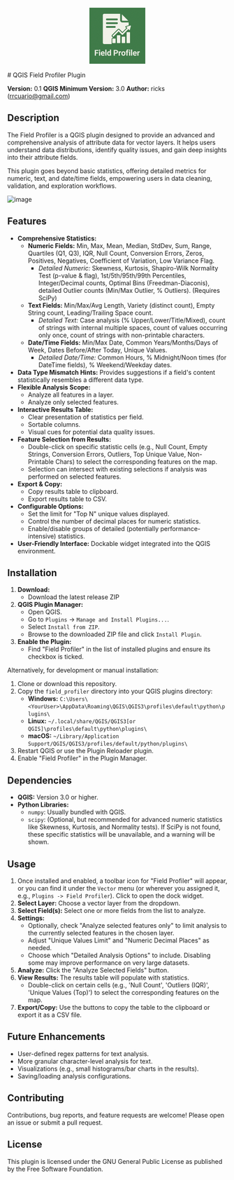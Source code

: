 <p align="center">
  <img src="./icon2.png" alt="Field Profiler Logo" width="128"/>
</p>
# QGIS Field Profiler Plugin

**Version:** 0.1
**QGIS Minimum Version:** 3.0
**Author:** ricks (rrcuario@gmail.com)

## Description

The Field Profiler is a QGIS plugin designed to provide an advanced and comprehensive analysis of attribute data for vector layers. It helps users understand data distributions, identify quality issues, and gain deep insights into their attribute fields.

This plugin goes beyond basic statistics, offering detailed metrics for numeric, text, and date/time fields, empowering users in data cleaning, validation, and exploration workflows.

![image](https://github.com/user-attachments/assets/fd0d0d3b-6de5-49a5-a584-8411295c80e2)

## Features

*   **Comprehensive Statistics:**
    *   **Numeric Fields:** Min, Max, Mean, Median, StdDev, Sum, Range, Quartiles (Q1, Q3), IQR, Null Count, Conversion Errors, Zeros, Positives, Negatives, Coefficient of Variation, Low Variance Flag.
        *   *Detailed Numeric:* Skewness, Kurtosis, Shapiro-Wilk Normality Test (p-value & flag), 1st/5th/95th/99th Percentiles, Integer/Decimal counts, Optimal Bins (Freedman-Diaconis), detailed Outlier counts (Min/Max Outlier, % Outliers). (Requires SciPy)
    *   **Text Fields:** Min/Max/Avg Length, Variety (distinct count), Empty String count, Leading/Trailing Space count.
        *   *Detailed Text:* Case analysis (% Upper/Lower/Title/Mixed), count of strings with internal multiple spaces, count of values occurring only once, count of strings with non-printable characters.
    *   **Date/Time Fields:** Min/Max Date, Common Years/Months/Days of Week, Dates Before/After Today, Unique Values.
        *   *Detailed Date/Time:* Common Hours, % Midnight/Noon times (for DateTime fields), % Weekend/Weekday dates.
*   **Data Type Mismatch Hints:** Provides suggestions if a field's content statistically resembles a different data type.
*   **Flexible Analysis Scope:**
    *   Analyze all features in a layer.
    *   Analyze only selected features.
*   **Interactive Results Table:**
    *   Clear presentation of statistics per field.
    *   Sortable columns.
    *   Visual cues for potential data quality issues.
*   **Feature Selection from Results:**
    *   Double-click on specific statistic cells (e.g., Null Count, Empty Strings, Conversion Errors, Outliers, Top Unique Value, Non-Printable Chars) to select the corresponding features on the map.
    *   Selection can intersect with existing selections if analysis was performed on selected features.
*   **Export & Copy:**
    *   Copy results table to clipboard.
    *   Export results table to CSV.
*   **Configurable Options:**
    *   Set the limit for "Top N" unique values displayed.
    *   Control the number of decimal places for numeric statistics.
    *   Enable/disable groups of detailed (potentially performance-intensive) statistics.
*   **User-Friendly Interface:** Dockable widget integrated into the QGIS environment.

## Installation

1.  **Download:**
    *   Download the latest release ZIP
2.  **QGIS Plugin Manager:**
    *   Open QGIS.
    *   Go to `Plugins` -> `Manage and Install Plugins...`.
    *   Select `Install from ZIP`.
    *   Browse to the downloaded ZIP file and click `Install Plugin`.
3.  **Enable the Plugin:**
    *   Find "Field Profiler" in the list of installed plugins and ensure its checkbox is ticked.

Alternatively, for development or manual installation:
1.  Clone or download this repository.
2.  Copy the `field_profiler` directory into your QGIS plugins directory:
    *   **Windows:** `C:\Users\<YourUser>\AppData\Roaming\QGIS\QGIS3\profiles\default\python\plugins\`
    *   **Linux:** `~/.local/share/QGIS/QGIS3[or QGIS]\profiles\default\python\plugins\`
    *   **macOS:** `~/Library/Application Support/QGIS/QGIS3/profiles/default/python/plugins\`
3.  Restart QGIS or use the Plugin Reloader plugin.
4.  Enable "Field Profiler" in the Plugin Manager.

## Dependencies

*   **QGIS:** Version 3.0 or higher.
*   **Python Libraries:**
    *   `numpy`: Usually bundled with QGIS.
    *   `scipy`: (Optional, but recommended for advanced numeric statistics like Skewness, Kurtosis, and Normality tests). If SciPy is not found, these specific statistics will be unavailable, and a warning will be shown.

## Usage

1.  Once installed and enabled, a toolbar icon for "Field Profiler" will appear, or you can find it under the `Vector` menu (or wherever you assigned it, e.g., `Plugins -> Field Profiler`). Click to open the dock widget.
2.  **Select Layer:** Choose a vector layer from the dropdown.
3.  **Select Field(s):** Select one or more fields from the list to analyze.
4.  **Settings:**
    *   Optionally, check "Analyze selected features only" to limit analysis to the currently selected features in the chosen layer.
    *   Adjust "Unique Values Limit" and "Numeric Decimal Places" as needed.
    *   Choose which "Detailed Analysis Options" to include. Disabling some may improve performance on very large datasets.
5.  **Analyze:** Click the "Analyze Selected Fields" button.
6.  **View Results:** The results table will populate with statistics.
    *   Double-click on certain cells (e.g., 'Null Count', 'Outliers (IQR)', 'Unique Values (Top)') to select the corresponding features on the map.
7.  **Export/Copy:** Use the buttons to copy the table to the clipboard or export it as a CSV file.

## Future Enhancements

*   User-defined regex patterns for text analysis.
*   More granular character-level analysis for text.
*   Visualizations (e.g., small histograms/bar charts in the results).
*   Saving/loading analysis configurations.

## Contributing

Contributions, bug reports, and feature requests are welcome! Please open an issue or submit a pull request.

## License

This plugin is licensed under the GNU General Public License as published by the Free Software Foundation.
